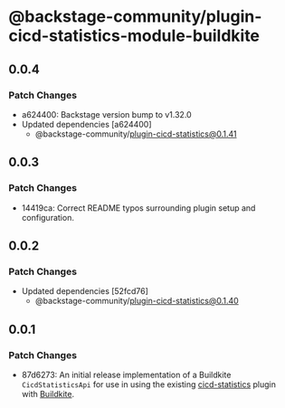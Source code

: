 # @backstage-community/plugin-cicd-statistics-module-buildkite

## 0.0.4

### Patch Changes

- a624400: Backstage version bump to v1.32.0
- Updated dependencies [a624400]
  - @backstage-community/plugin-cicd-statistics@0.1.41

## 0.0.3

### Patch Changes

- 14419ca: Correct README typos surrounding plugin setup and configuration.

## 0.0.2

### Patch Changes

- Updated dependencies [52fcd76]
  - @backstage-community/plugin-cicd-statistics@0.1.40

## 0.0.1

### Patch Changes

- 87d6273: An initial release implementation of a Buildkite `CicdStatisticsApi` for use in using the existing [cicd-statistics](https://github.com/backstage/community-plugins/tree/main/workspaces/cicd-statistics/plugins/cicd-statistics) plugin with [Buildkite](https://buildkite.com/).
